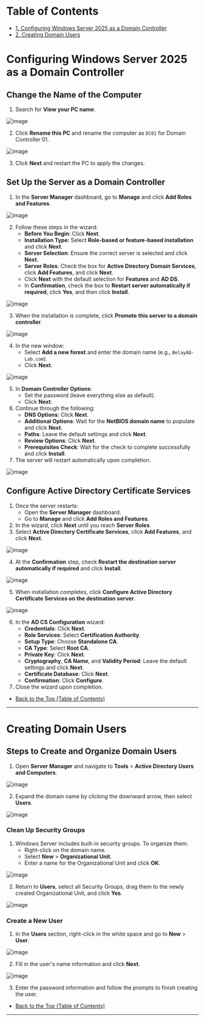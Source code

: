 # Table of Contents

- [1. Configuring Windows Server 2025 as a Domain Controller](https://github.com/shbelay/Active-Directory-Lab/edit/main/README.md#configuring-windows-server-2025-as-a-domain-controller)
- [2. Creating Domain Users](https://github.com/shbelay/Active-Directory-Lab/edit/main/README.md#creating-domain-users)


# Configuring Windows Server 2025 as a Domain Controller

## Change the Name of the Computer
1. Search for **View your PC name**.

![image](https://github.com/user-attachments/assets/8b12d403-f09a-4112-b22e-38b5d0a17fa1)

2. Click **Rename this PC** and rename the computer as `DC01` for Domain Controller 01.

![image](https://github.com/user-attachments/assets/752b195a-3872-45b8-ad17-c525ff6895db)

3. Click **Next** and restart the PC to apply the changes.

## Set Up the Server as a Domain Controller
1. In the **Server Manager** dashboard, go to **Manage** and click **Add Roles and Features**.

![image](https://github.com/user-attachments/assets/aacc6dcc-d188-4b82-82ad-01a159eebcec)

2. Follow these steps in the wizard:
   - **Before You Begin**: Click **Next**.
   - **Installation Type**: Select **Role-based or feature-based installation** and click **Next**.
   - **Server Selection**: Ensure the correct server is selected and click **Next**.
   - **Server Roles**: Check the box for **Active Directory Domain Services**, click **Add Features**, and click **Next**.
   - Click **Next** with the default selection for **Features** and **AD DS**.
   - In **Confirmation**, check the box to **Restart server automatically if required**, click **Yes**, and then click **Install**.

![image](https://github.com/user-attachments/assets/c388f2ae-9dfc-4fd7-8710-f97703e9309e)

3. When the installation is complete, click **Promote this server to a domain controller**.

![image](https://github.com/user-attachments/assets/44192ac7-db4f-44c8-a1ee-08477c3cd321)

4. In the new window:
   - Select **Add a new forest** and enter the domain name (e.g., `BelayAD-Lab.com`).
   - Click **Next**.

![image](https://github.com/user-attachments/assets/843839a5-032e-4c30-bd85-80489cad8ee6)

5. In **Domain Controller Options**:
   - Set the password (leave everything else as default).
   - Click **Next**.
6. Continue through the following:
   - **DNS Options**: Click **Next**.
   - **Additional Options**: Wait for the **NetBIOS domain name** to populate and click **Next**.
   - **Paths**: Leave the default settings and click **Next**.
   - **Review Options**: Click **Next**.
   - **Prerequisites Check**: Wait for the check to complete successfully and click **Install**.
7. The server will restart automatically upon completion.

![image](https://github.com/user-attachments/assets/30e15c7b-dbf9-4489-8b4b-d05dfbbb7857)

## Configure Active Directory Certificate Services
1. Once the server restarts:
   - Open the **Server Manager** dashboard.
   - Go to **Manage** and click **Add Roles and Features**.
2. In the wizard, click **Next** until you reach **Server Roles**.
3. Select **Active Directory Certificate Services**, click **Add Features**, and click **Next**.

![image](https://github.com/user-attachments/assets/09d38f34-bbbc-4385-b8ac-79ea21f708a5)

4. At the **Confirmation** step, check **Restart the destination server automatically if required** and click **Install**.

![image](https://github.com/user-attachments/assets/19fe439d-1374-4114-a549-06b8728b070b)

5. When installation completes, click **Configure Active Directory Certificate Services on the destination server**.

![image](https://github.com/user-attachments/assets/683396d9-a15b-4d56-88c5-21898f71103b)

6. In the **AD CS Configuration** wizard:
   - **Credentials**: Click **Next**.
   - **Role Services**: Select **Certification Authority**.
   - **Setup Type**: Choose **Standalone CA**.
   - **CA Type**: Select **Root CA**.
   - **Private Key**: Click **Next**.
   - **Cryptography**, **CA Name**, and **Validity Period**: Leave the default settings and click **Next**.
   - **Certificate Database**: Click **Next**.
   - **Confirmation**: Click **Configure**.
7. Close the wizard upon completion.

- [Back to the Top (Table of Contents)](https://github.com/shbelay/Active-Directory-Lab/edit/main/README.md#table-of-contents)
---

# Creating Domain Users

## Steps to Create and Organize Domain Users
1. Open **Server Manager** and navigate to **Tools** > **Active Directory Users and Computers**.

![image](https://github.com/user-attachments/assets/ad93dd7d-1a9e-4420-b0aa-c3599f29e387)

2. Expand the domain name by clicking the downward arrow, then select **Users**.

![image](https://github.com/user-attachments/assets/4f2ced54-c99e-4746-8bb8-db993ad9b616)

### Clean Up Security Groups
1. Windows Server includes built-in security groups. To organize them:
   - Right-click on the domain name.
   - Select **New** > **Organizational Unit**.
   - Enter a name for the Organizational Unit and click **OK**.

![image](https://github.com/user-attachments/assets/06292407-7a91-4fa7-b978-e39a1f57d7a2)

2. Return to **Users**, select all Security Groups, drag them to the newly created Organizational Unit, and click **Yes**.

![image](https://github.com/user-attachments/assets/ac609055-88cb-4fb8-9e6c-2ed49e5880d0)

### Create a New User
1. In the **Users** section, right-click in the white space and go to **New** > **User**.

![image](https://github.com/user-attachments/assets/9d4dbb63-4fb7-43a6-8199-90cad9660dca)

2. Fill in the user's name information and click **Next**.

![image](https://github.com/user-attachments/assets/628e045f-500a-4d16-ad08-b649a51b0365)

3. Enter the password information and follow the prompts to finish creating the user.

- [Back to the Top (Table of Contents)](https://github.com/shbelay/Active-Directory-Lab/edit/main/README.md#table-of-contents)
---


